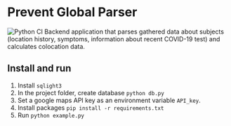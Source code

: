 # Prevent Global Parser
![Python CI](https://github.com/Prevent-Global/prevent-global-parser/workflows/Python%20CI/badge.svg)
Backend application that parses gathered data about subjects (location history, symptoms, information about recent COVID-19 test) and calculates colocation data.

## Install and run

1. Install `sqlight3`
1. In the project folder, create database `python db.py`
1. Set a google maps API key as an environment variable `API_key`.
1. Install packages `pip install -r requirements.txt`
1. Run `python example.py`
